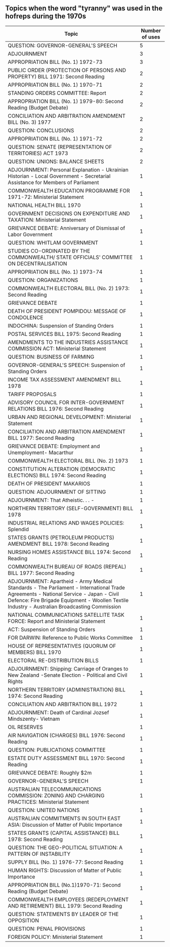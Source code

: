 ## Topics when the word "tyranny" was used in the hofreps during the 1970s

| Topic | Number of uses |
|--------------|----------------|
|QUESTION: GOVERNOR-GENERAL'S SPEECH|5|
|ADJOURNMENT|3|
|APPROPRIATION BILL (No. 1) 1972-73|3|
|PUBLIC ORDER (PROTECTION OF PERSONS AND PROPERTY) BILL 1971: Second Reading|2|
|APPROPRIATION BILL (No. 1) 1970-71|2|
|STANDING ORDERS COMMITTEE: Report|2|
|APPROPRIATION BILL (No. 1) 1979-80: Second Reading (Budget Debate)|2|
|CONCILIATION AND ARBITRATION AMENDMENT BILL (No. 3) 1977|2|
|QUESTION: CONCLUSIONS|2|
|APPROPRIATION BILL (No. 1) 1971-72|2|
|QUESTION: SENATE (REPRESENTATION OF TERRITORIES) ACT 1973|2|
|QUESTION: UNIONS: BALANCE SHEETS|2|
|ADJOURNMENT: Personal Explanation - Ukrainian Historian - Local Government - Secretarial Assistance for Members of Parliament|1|
|COMMONWEALTH EDUCATION PROGRAMME FOR 1971-72: Ministerial Statement|1|
|NATIONAL HEALTH BILL 1970|1|
|GOVERNMENT DECISIONS ON EXPENDITURE AND TAXATION: Ministerial Statement|1|
|GRIEVANCE DEBATE: Anniversary of Dismissal of Labor Government|1|
|QUESTION: WHITLAM GOVERNMENT|1|
|STUDIES CO-ORDINATED BY THE COMMONWEALTH/ STATE OFFICIALS' COMMITTEE ON DECENTRALISATION|1|
|APPROPRIATION BILL (No. 1) 1973-74|1|
|QUESTION: ORGANIZATIONS|1|
|COMMONWEALTH ELECTORAL BILL (No. 2) 1973: Second Reading|1|
|GRIEVANCE DEBATE|1|
|DEATH OF PRESIDENT POMPIDOU: MESSAGE OF CONDOLENCE|1|
|INDOCHINA: Suspension of Standing Orders|1|
|POSTAL SERVICES BILL 1975: Second Reading|1|
|AMENDMENTS TO THE INDUSTRIES ASSISTANCE COMMISSION ACT: Ministerial Statement|1|
|QUESTION: BUSINESS OF FARMING|1|
|GOVERNOR-GENERAL'S SPEECH: Suspension of Standing Orders|1|
|INCOME TAX ASSESSMENT AMENDMENT BILL 1978|1|
|TARIFF PROPOSALS|1|
|ADVISORY COUNCIL FOR INTER-GOVERNMENT RELATIONS BILL 1976: Second Reading|1|
|URBAN AND REGIONAL DEVELOPMENT: Ministerial Statement|1|
|CONCILIATION AND ARBITRATION AMENDMENT BILL 1977: Second Reading|1|
|GRIEVANCE DEBATE: Employment and Unemployment- Macarthur|1|
|COMMONWEALTH ELECTORAL BILL (No. 2) 1973|1|
|CONSTITUTION ALTERATION (DEMOCRATIC ELECTIONS) BILL 1974: Second Reading|1|
|DEATH OF PRESIDENT MAKARIOS|1|
|QUESTION: ADJOURNMENT OF SITTING|1|
|ADJOURNMENT: That Atheistic. . . -|1|
|NORTHERN TERRITORY (SELF-GOVERNMENT) BILL 1978|1|
|INDUSTRIAL RELATIONS AND WAGES POLICIES: Splendid|1|
|STATES GRANTS (PETROLEUM PRODUCTS) AMENDMENT BILL 1978: Second Reading|1|
|NURSING HOMES ASSISTANCE BILL 1974: Second Reading|1|
|COMMONWEALTH BUREAU OF ROADS (REPEAL) BILL 1977: Second Reading|1|
|ADJOURNMENT: Apartheid - Army Medical Standards - The Parliament - International Trade Agreements - National Service - Japan - Civil Defence: Fire Brigade Equipment - Woollen Textile Industry - Australian Broadcasting Commission|1|
|NATIONAL COMMUNICATIONS SATELLITE TASK FORCE: Report and Ministerial Statement|1|
|ACT: Suspension of Standing Orders|1|
|FOR DARWIN: Reference to Public Works Committee|1|
|HOUSE OF REPRESENTATIVES (QUORUM OF MEMBERS) BILL 1970|1|
|ELECTORAL RE-DISTRIBUTION BILLS|1|
|ADJOURNMENT: Shipping: Carriage of Oranges to New Zealand -Senate Election - Political and Civil Rights|1|
|NORTHERN TERRITORY (ADMINISTRATION) BILL 1974: Second Reading|1|
|CONCILIATION AND ARBITRATION BILL 1972|1|
|ADJOURNMENT: Death of Cardinal Jozsef Mindszenty- Vietnam|1|
|OIL RESERVES|1|
|AIR NAVIGATION (CHARGES) BILL 1976: Second Reading|1|
|QUESTION: PUBLICATIONS COMMITTEE|1|
|ESTATE DUTY ASSESSMENT BILL 1970: Second Reading|1|
|GRIEVANCE DEBATE: Roughly $2m|1|
|GOVERNOR-GENERAL'S SPEECH|1|
|AUSTRALIAN TELECOMMUNICATIONS COMMISSION: ZONING AND CHARGING PRACTICES: Ministerial Statement|1|
|QUESTION: UNITED NATIONS|1|
|AUSTRALIAN COMMITMENTS IN SOUTH EAST ASIA: Discussion of Matter of Public Importance|1|
|STATES GRANTS (CAPITAL ASSISTANCE) BILL 1978: Second Reading|1|
|QUESTION: THE GEO-POLITICAL SITUATION: A PATTERN OF INSTABILITY|1|
|SUPPLY BILL (No. 1) 1976-77: Second Reading|1|
|HUMAN RIGHTS: Discussion of Matter of Public Importance|1|
|APPROPRIATION BILL (No.1)1970-71: Second Reading (Budget Debate)|1|
|COMMONWEALTH EMPLOYEES (REDEPLOYMENT AND RETIREMENT) BILL 1979: Second Reading|1|
|QUESTION: STATEMENTS BY LEADER OF THE OPPOSITION|1|
|QUESTION: PENAL PROVISIONS|1|
|FOREIGN POLICY: Ministerial Statement|1|
